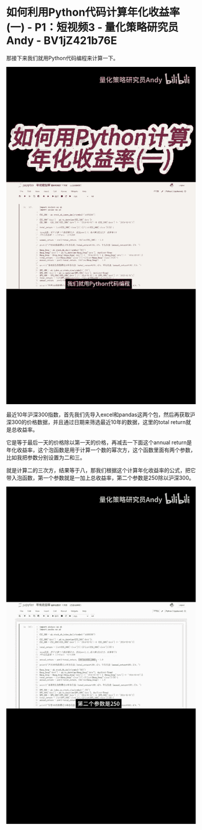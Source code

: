 # 如何利用Python代码计算年化收益率(一) - P1：短视频3 - 量化策略研究员Andy - BV1jZ421b76E

那接下来我们就用Python代码编程来计算一下。

![](img/2813e772931f1de3f7f3fc652f5c572c_1.png)

最近10年沪深300指数，首先我们先导入excel和pandas这两个包，然后再获取沪深300的价格数据，并且通过日期来筛选最近10年的数据，这里的total return就是总收益率。

它是等于最后一天的价格除以第一天的价格，再减去一下面这个annual return是年化收益率，这个泡函数是用于计算一个数的幂次方，这个函数里面有两个参数，比如我把参数分别设置为二和三。

就是计算二的三次方，结果等于八，那我们根据这个计算年化收益率的公式，把它带入泡函数，第一个参数就是一加上总收益率，第二个参数是250除以沪深300。



![](img/2813e772931f1de3f7f3fc652f5c572c_3.png)